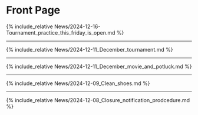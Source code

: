 # Front Page

{% include_relative News/2024-12-16-Tournament_practice_this_friday_is_open.md %}

---

{% include_relative News/2024-12-11_December_tournament.md %}

---

{% include_relative News/2024-12-11_December_movie_and_potluck.md %}

---

{% include_relative News/2024-12-09_Clean_shoes.md %}

---

{% include_relative News/2024-12-08_Closure_notification_prodcedure.md %}
